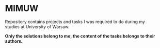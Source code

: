 # MIMUW
Repository contains projects and tasks I was required to do during my studies at University of Warsaw. 

**Only the solutions belong to me, the content of the tasks belongs to their authors.**

